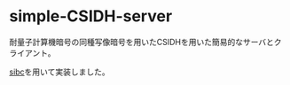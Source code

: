 # simple-CSIDH-server

耐量子計算機暗号の同種写像暗号を用いたCSIDHを用いた簡易的なサーバとクライアント。

[sibc](https://github.com/JJChiDguez/sibc)を用いて実装しました。

